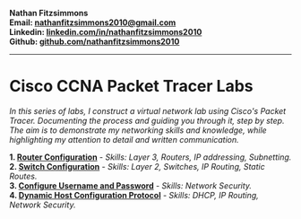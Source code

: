 **Nathan Fitzsimmons
<br>
Email: [nathanfitzsimmons2010@gmail.com](mailto:nathanfitzsimmons2010@gmail.com)
<br>
Linkedin: [linkedin.com/in/nathanfitzsimmons2010](https://www.linkedin.com/in/nathanfitzsimmons2010/)
<br>
Github: [github.com/nathanfitzsimmons2010](https://github.com/nathanfitzsimmons2010/)
<br>**

<!-- MY OLD FORMAT !!!!!!!!!!!!!!!!!!!!!!!!!!!!!!!!!!!!!!!!!!!!!!!!!!!!!!!!!!!!!!!!!!
### Cisco Packet Tracer Labs by Nathan Fitzsimmons
######  In this series of labs, I construct a virtual home lab using Cisco's Packet Tracer.  Documenting the process and guiding you through it, step by step. The aim is to demonstrate my networking skills and knowledge, while highlighting my attention to detail and written communication.

----------

> **1. [Initial Router Configuration Lab](https://github.com/nathanfitzsimmons2010/nathanfitzsimmons2010.github.io/blob/main/Initial-Router-Configuration-Lab.pdf)** <br>
> <sub>In this lab we configure and connect two Cisco routers.<br>
> **New skills practiced in this lab:** </sub>
> * Layer 3
> * Routers
> * IP Addressing
> * Subnetting
<br>
    
> **2. [Initial Switch Configuration Lab]()** <br>
> <sub>In this lab we configure and connect two network switches and configure routing between two networks.<br>
> **New skills practiced in this lab:** </sub>
> * Layer 2
> * Switches
> * IP Routing
<br>

> **Number. [Entry Template](URL)** <br>
> <sub>Description of the lab<br>
> **New skills practiced in this lab:** </sub>
> * Skill 1
> * Skill 2
> * Skill 3
<br>
-->
----------
# Cisco CCNA Packet Tracer Labs
*In this series of labs, I construct a virtual network lab using Cisco's Packet Tracer.  Documenting the process and guiding you through it, step by step. The aim is to demonstrate my networking skills and knowledge, while highlighting my attention to detail and written communication.*

**1. [Router Configuration](https://github.com/nathanfitzsimmons2010/nathanfitzsimmons2010.github.io/blob/main/1.%20Router%20Configuration.pdf)** - *Skills: Layer 3, Routers, IP addressing, Subnetting.*
<br>
**2. [Switch Configuration](https://github.com/nathanfitzsimmons2010/nathanfitzsimmons2010.github.io/blob/main/2.%20Switch%20Configuration.pdf)** - *Skills: Layer 2, Switches, IP Routing, Static Routes.*
<br>
**3. [Configure Username and Password](https://github.com/nathanfitzsimmons2010/nathanfitzsimmons2010.github.io/blob/main/3.%20Configure%20Username%20and%20Password.pdf)** - *Skills: Network Security.*
<br>
**4. [Dynamic Host Configuration Protocol](https://github.com/nathanfitzsimmons2010/nathanfitzsimmons2010.github.io/blob/main/4.%20Dynamic%20Host%20Configuration%20Protocol%20(DHPC).pdf)** - *Skills: DHCP, IP Routing, Network Security.*
<br> 
<!-- 

**Number. [Condensed Entry Template](https://github.com/nathanfitzsimmons2010/)** - *Skills: a, b, c.*
<br> 

-->




